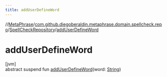 ```yaml
---
title: addUserDefineWord
---
```

//[MetaPhrase](../../../index.html)/[com.github.diegoberaldin.metaphrase.domain.spellcheck.repo](../index.html)/[SpellCheckRepository](index.html)/[addUserDefineWord](add-user-define-word.html)



# addUserDefineWord



[jvm]\
abstract suspend fun [addUserDefineWord](add-user-define-word.html)(word: [String](https://kotlinlang.org/api/latest/jvm/stdlib/kotlin/-string/index.html))




